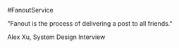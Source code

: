 #FanoutService

"Fanout is the process of delivering a post to all friends."

Alex Xu, System Design Interview